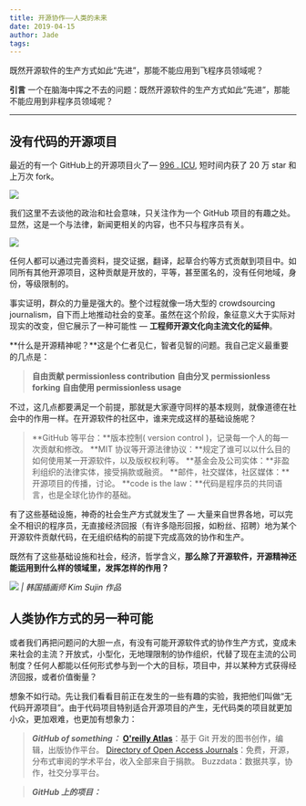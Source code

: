 ```yaml
---
title: 开源协作——人类的未来
date: 2019-04-15
author: Jade
tags: 
---
```


既然开源软件的生产方式如此“先进”，那能不能应用到飞程序员领域呢？

<!--more-->

**引言**  一个在脑海中挥之不去的问题：既然开源软件的生产方式如此“先进”，那能不能应用到非程序员领域呢？

- - - - - 

## 没有代码的开源项目 

最近的有一个 GitHub上的开源项目火了— [996 . ICU](https://github.com/996icu/996.ICU), 短时间内获了 20 万 star 和上万次 fork。

![](https://cosmosrepair-1257028016.cos.ap-beijing.myqcloud.com/2019-06-27-640.png)

我们这里不去谈他的政治和社会意味，只关注作为一个 GitHub 项目的有趣之处。显然，这是一个与法律，新闻更相关的内容，也不只与程序员有关。

![](https://cosmosrepair-1257028016.cos.ap-beijing.myqcloud.com/2019-06-27-640%20-73-.jpeg)

任何人都可以通过完善资料，提交证据，翻译，起草合约等方式贡献到项目中。如同所有其他开源项目，这种贡献是开放的，平等，甚至匿名的，没有任何地域，身份，等级限制的。

事实证明，群众的力量是强大的。整个过程就像一场大型的 crowdsourcing journalism，自下而上地推动社会的变革。虽然在这个阶段，象征意义大于实际对现实的改变，但它展示了一种可能性 — **工程师开源文化向主流文化的延伸**。

**什么是开源精神呢？**这是个仁者见仁，智者见智的问题。我自己定义最重要的几点是：

> **自由贡献  permissionless contribution**
> **自由分叉  permissionless forking**
> **自由使用  permissionless usage**

不过，这几点都要满足一个前提，那就是大家遵守同样的基本规则，就像道德在社会中的作用一样。在开源软件的社区中，谁来完成这样的基础设施呢？

> **GitHub 等平台：**版本控制( version control )，记录每一个人的每一次贡献和修改。
> **MIT 协议等开源法律协议：**规定了谁可以以什么目的如何使用某一开源软件，以及版权权利等。
> **基金会及公司实体：**非盈利组织的法律实体，接受捐款或融资。
> **邮件，社交媒体，社区媒体：**开源项目的传播，讨论。
> **code is the law：**代码是程序员的共同语言，也是全球化协作的基础。

有了这些基础设施，神奇的社会生产方式就发生了 — 大量来自世界各地，可以完全不相识的程序员，无直接经济回报（有许多隐形回报，如粉丝、招聘）地为某个开源软件贡献代码，在无组织结构的前提下完成高效的协作和生产。

既然有了这些基础设施和社会，经济，哲学含义，**那么除了开源软件，开源精神还能运用到什么样的领域里，发挥怎样的作用？**

![](https://cosmosrepair-1257028016.cos.ap-beijing.myqcloud.com/2019-06-27-640%20-74-.jpeg)
*| 韩国插画师 Kim Sujin 作品*

## 人类协作方式的另一种可能 

或者我们再把问题问的大胆一点，有没有可能开源软件式的协作生产方式，变成未来社会的主流？开放式，小型化，无地理限制的协作组织，代替了现在主流的公司制度？任何人都能以任何形式参与到一个大的目标，项目中，并以某种方式获得经济回报，或者价值衡量？

想象不如行动。先让我们看看目前正在发生的一些有趣的实验，我把他们叫做“无代码开源项目”。由于代码项目特别适合开源项目的产生，无代码类的项目就更加小众，更加艰难，也更加有想象力：


> ***GitHub of something：***
> **[O'reilly Atlas](https://atlas.oreilly.com/ )**：基于 Git 开发的图书创作，编辑，出版协作平台。
> [Directory of Open Access Journals](https://doaj.org/)：免费，开源，分布式审阅的学术平台，收入全部来自于捐款。
> Buzzdata：数据共享，协作，社交分享平台。

> ***GitHub 上的项目：***
